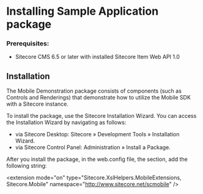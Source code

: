 Installing Sample Application package
======================================

### Prerequisites:
 * Sitecore CMS 6.5 or later with installed Sitecore Item Web API 1.0 

## Installation

The Mobile Demonstration package consists of components (such as Controls and Renderings) that demonstrate how to utilize the Mobile SDK with a Sitecore instance.    
       
To install the package, use the Sitecore Installation Wizard. You can access the Installation Wizard by navigating as follows:

 * via Sitecore Desktop: Sitecore » Development Tools » Installation Wizard.
 * via Sitecore Control Panel: Administration » Install a Package.

 
 After you install the package, in the web.config file, the <xslExtensions> section, add the following string:
	 
 \<extension mode="on" type="Sitecore.XslHelpers.MobileExtensions, Sitecore.Mobile" namespace="http://www.sitecore.net/scmobile" />
